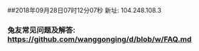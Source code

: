 ##2018年09月28日07时12分07秒 新址: 104.248.108.3
### 兔友常见问题及解答: https://github.com/wanggonging/d/blob/w/FAQ.md
